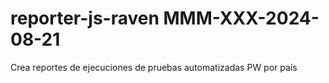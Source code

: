 # reporter-js-raven MMM-XXX-2024-08-21
Crea reportes de ejecuciones de pruebas automatizadas PW por país
